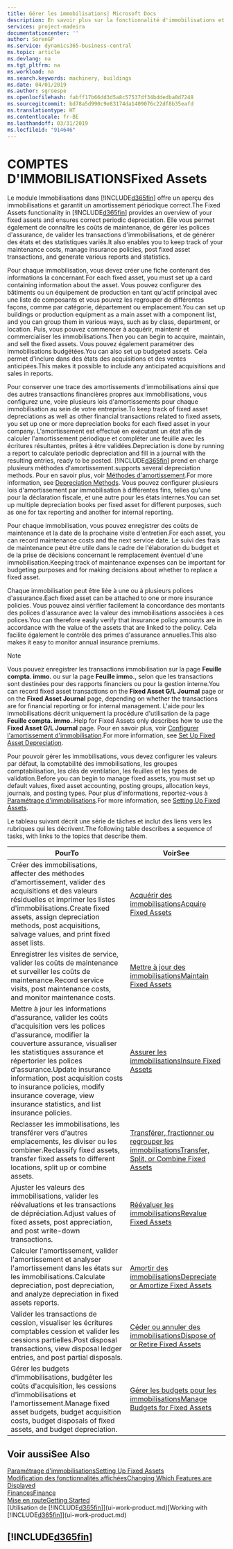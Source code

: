 ```yaml
---
title: Gérer les immobilisations| Microsoft Docs
description: En savoir plus sur la fonctionnalité d'immobilisations et afficher un aperçu de l'utilisation des immobilisations.
services: project-madeira
documentationcenter: ''
author: SorenGP
ms.service: dynamics365-business-central
ms.topic: article
ms.devlang: na
ms.tgt_pltfrm: na
ms.workload: na
ms.search.keywords: machinery, buildings
ms.date: 04/01/2019
ms.author: sgroespe
ms.openlocfilehash: fabff17b66dd3d5a8c57537df34bddedba0d7248
ms.sourcegitcommit: bd78a5d990c9e83174da1409076c22df8b35eafd
ms.translationtype: HT
ms.contentlocale: fr-BE
ms.lasthandoff: 03/31/2019
ms.locfileid: "914646"
---
```

# <a name="fixed-assets"></a><span data-ttu-id="f4f12-103">COMPTES D'IMMOBILISATIONS</span><span class="sxs-lookup"><span data-stu-id="f4f12-103">Fixed Assets</span></span>
<span data-ttu-id="f4f12-104">Le module Immobilisations dans [!INCLUDE[d365fin](includes/d365fin_md.md)] offre un aperçu des immobilisations et garantit un amortissement périodique correct.</span><span class="sxs-lookup"><span data-stu-id="f4f12-104">The Fixed Assets functionality in [!INCLUDE[d365fin](includes/d365fin_md.md)] provides an overview of your fixed assets and ensures correct periodic depreciation.</span></span> <span data-ttu-id="f4f12-105">Elle vous permet également de connaître les coûts de maintenance, de gérer les polices d'assurance, de valider les transactions d'immobilisations, et de générer des états et des statistiques variés.</span><span class="sxs-lookup"><span data-stu-id="f4f12-105">It also enables you to keep track of your maintenance costs, manage insurance policies, post fixed asset transactions, and generate various reports and statistics.</span></span>

<span data-ttu-id="f4f12-106">Pour chaque immobilisation, vous devez créer une fiche contenant des informations la concernant.</span><span class="sxs-lookup"><span data-stu-id="f4f12-106">For each fixed asset, you must set up a card containing information about the asset.</span></span> <span data-ttu-id="f4f12-107">Vous pouvez configurer des bâtiments ou un équipement de production en tant qu'actif principal avec une liste de composants et vous pouvez les regrouper de différentes façons, comme par catégorie, département ou emplacement.</span><span class="sxs-lookup"><span data-stu-id="f4f12-107">You can set up buildings or production equipment as a main asset with a component list, and you can group them in various ways, such as by class, department, or location.</span></span> <span data-ttu-id="f4f12-108">Puis, vous pouvez commencer à acquérir, maintenir et commercialiser les immobilisations.</span><span class="sxs-lookup"><span data-stu-id="f4f12-108">Then you can begin to acquire, maintain, and sell the fixed assets.</span></span> <span data-ttu-id="f4f12-109">Vous pouvez également paramétrer des immobilisations budgétées.</span><span class="sxs-lookup"><span data-stu-id="f4f12-109">You can also set up budgeted assets.</span></span> <span data-ttu-id="f4f12-110">Cela permet d'inclure dans des états des acquisitions et des ventes anticipées.</span><span class="sxs-lookup"><span data-stu-id="f4f12-110">This makes it possible to include any anticipated acquisitions and sales in reports.</span></span>

<span data-ttu-id="f4f12-111">Pour conserver une trace des amortissements d'immobilisations ainsi que des autres transactions financières propres aux immobilisations, vous configurez une, voire plusieurs lois d'amortissements pour chaque immobilisation au sein de votre entreprise.</span><span class="sxs-lookup"><span data-stu-id="f4f12-111">To keep track of fixed asset depreciations as well as other financial transactions related to fixed assets, you set up one or more depreciation books for each fixed asset in your company.</span></span> <span data-ttu-id="f4f12-112">L'amortissement est effectué en exécutant un état afin de calculer l'amortissement périodique et compléter une feuille avec les écritures résultantes, prêtes à être validées.</span><span class="sxs-lookup"><span data-stu-id="f4f12-112">Depreciation is done by running a report to calculate periodic depreciation and fill in a journal with the resulting entries, ready to be posted.</span></span> [!INCLUDE[d365fin](includes/d365fin_md.md)] <span data-ttu-id="f4f12-113">prend en charge plusieurs méthodes d'amortissement.</span><span class="sxs-lookup"><span data-stu-id="f4f12-113">supports several depreciation methods.</span></span> <span data-ttu-id="f4f12-114">Pour en savoir plus, voir [Méthodes d'amortissement](fa-depreciation-methods.md).</span><span class="sxs-lookup"><span data-stu-id="f4f12-114">For more information, see [Depreciation Methods](fa-depreciation-methods.md).</span></span> <span data-ttu-id="f4f12-115">Vous pouvez configurer plusieurs lois d'amortissement par immobilisation à différentes fins, telles qu'une pour la déclaration fiscale, et une autre pour les états internes.</span><span class="sxs-lookup"><span data-stu-id="f4f12-115">You can set up multiple depreciation books per fixed asset for different purposes, such as one for tax reporting and another for internal reporting.</span></span>

<span data-ttu-id="f4f12-116">Pour chaque immobilisation, vous pouvez enregistrer des coûts de maintenance et la date de la prochaine visite d'entretien.</span><span class="sxs-lookup"><span data-stu-id="f4f12-116">For each asset, you can record maintenance costs and the next service date.</span></span> <span data-ttu-id="f4f12-117">Le suivi des frais de maintenance peut être utile dans le cadre de l'élaboration du budget et de la prise de décisions concernant le remplacement éventuel d'une immobilisation.</span><span class="sxs-lookup"><span data-stu-id="f4f12-117">Keeping track of maintenance expenses can be important for budgeting purposes and for making decisions about whether to replace a fixed asset.</span></span>

<span data-ttu-id="f4f12-118">Chaque immobilisation peut être liée à une ou à plusieurs polices d'assurance.</span><span class="sxs-lookup"><span data-stu-id="f4f12-118">Each fixed asset can be attached to one or more insurance policies.</span></span> <span data-ttu-id="f4f12-119">Vous pouvez ainsi vérifier facilement la concordance des montants des polices d'assurance avec la valeur des immobilisations associées à ces polices.</span><span class="sxs-lookup"><span data-stu-id="f4f12-119">You can therefore easily verify that insurance policy amounts are in accordance with the value of the assets that are linked to the policy.</span></span> <span data-ttu-id="f4f12-120">Cela facilite également le contrôle des primes d'assurance annuelles.</span><span class="sxs-lookup"><span data-stu-id="f4f12-120">This also makes it easy to monitor annual insurance premiums.</span></span>

> [!NOTE]  
>   <span data-ttu-id="f4f12-121">Vous pouvez enregistrer les transactions immobilisation sur la page **Feuille compta. immo.** ou sur la page **Feuille immo.**, selon que les transactions sont destinées pour des rapports financiers ou pour la gestion interne.</span><span class="sxs-lookup"><span data-stu-id="f4f12-121">You can record fixed asset transactions on the **Fixed Asset G/L Journal** page or on the **Fixed Asset Journal** page, depending on whether the transactions are for financial reporting or for internal management.</span></span> <span data-ttu-id="f4f12-122">L'aide pour les immobilisations décrit uniquement la procédure d'utilisation de la page **Feuille compta. immo.**.</span><span class="sxs-lookup"><span data-stu-id="f4f12-122">Help for Fixed Assets only describes how to use the **Fixed Asset G/L Journal** page.</span></span> <span data-ttu-id="f4f12-123">Pour en savoir plus, voir [Configurer l'amortissement d'immobilisation](fa-how-setup-depreciation.md).</span><span class="sxs-lookup"><span data-stu-id="f4f12-123">For more information, see [Set Up Fixed Asset Depreciation](fa-how-setup-depreciation.md).</span></span>

<span data-ttu-id="f4f12-124">Pour pouvoir gérer les immobilisations, vous devez configurer les valeurs par défaut, la comptabilité des immobilisations, les groupes comptabilisation, les clés de ventilation, les feuilles et les types de validation.</span><span class="sxs-lookup"><span data-stu-id="f4f12-124">Before you can begin to manage fixed assets, you must set up default values, fixed asset accounting, posting groups, allocation keys, journals, and posting types.</span></span> <span data-ttu-id="f4f12-125">Pour plus d'informations, reportez-vous à [Paramétrage d'immobilisations](fa-setup.md).</span><span class="sxs-lookup"><span data-stu-id="f4f12-125">For more information, see [Setting Up Fixed Assets](fa-setup.md).</span></span>

<span data-ttu-id="f4f12-126">Le tableau suivant décrit une série de tâches et inclut des liens vers les rubriques qui les décrivent.</span><span class="sxs-lookup"><span data-stu-id="f4f12-126">The following table describes a sequence of tasks, with links to the topics that describe them.</span></span>

| <span data-ttu-id="f4f12-127">Pour</span><span class="sxs-lookup"><span data-stu-id="f4f12-127">To</span></span> | <span data-ttu-id="f4f12-128">Voir</span><span class="sxs-lookup"><span data-stu-id="f4f12-128">See</span></span> |
| --- | --- |
| <span data-ttu-id="f4f12-129">Créer des immobilisations, affecter des méthodes d'amortissement, valider des acquisitions et des valeurs résiduelles et imprimer les listes d'immobilisations.</span><span class="sxs-lookup"><span data-stu-id="f4f12-129">Create fixed assets, assign depreciation methods, post acquisitions, salvage values, and print fixed asset lists.</span></span> |[<span data-ttu-id="f4f12-130">Acquérir des immobilisations</span><span class="sxs-lookup"><span data-stu-id="f4f12-130">Acquire Fixed Assets</span></span>](fa-how-acquire.md) |
| <span data-ttu-id="f4f12-131">Enregistrer les visites de service, valider les coûts de maintenance et surveiller les coûts de maintenance.</span><span class="sxs-lookup"><span data-stu-id="f4f12-131">Record service visits, post maintenance costs, and monitor maintenance costs.</span></span> |[<span data-ttu-id="f4f12-132">Mettre à jour des immobilisations</span><span class="sxs-lookup"><span data-stu-id="f4f12-132">Maintain Fixed Assets</span></span>](fa-how-maintain.md) |
| <span data-ttu-id="f4f12-133">Mettre à jour les informations d'assurance, valider les coûts d'acquisition vers les polices d'assurance, modifier la couverture assurance, visualiser les statistiques assurance et répertorier les polices d'assurance.</span><span class="sxs-lookup"><span data-stu-id="f4f12-133">Update insurance information, post acquisition costs to insurance policies, modify insurance coverage, view insurance statistics, and list insurance policies.</span></span> |[<span data-ttu-id="f4f12-134">Assurer les immobilisations</span><span class="sxs-lookup"><span data-stu-id="f4f12-134">Insure Fixed Assets</span></span>](fa-how-insure.md) |
| <span data-ttu-id="f4f12-135">Reclasser les immobilisations, les transférer vers d'autres emplacements, les diviser ou les combiner.</span><span class="sxs-lookup"><span data-stu-id="f4f12-135">Reclassify fixed assets, transfer fixed assets to different locations, split up or combine assets.</span></span> |[<span data-ttu-id="f4f12-136">Transférer, fractionner ou regrouper les immobilisations</span><span class="sxs-lookup"><span data-stu-id="f4f12-136">Transfer, Split, or Combine Fixed Assets</span></span>](fa-how-trans-split-combine.md) |
| <span data-ttu-id="f4f12-137">Ajuster les valeurs des immobilisations, valider les réévaluations et les transactions de dépréciation.</span><span class="sxs-lookup"><span data-stu-id="f4f12-137">Adjust values of fixed assets, post appreciation, and post write-down transactions.</span></span> |[<span data-ttu-id="f4f12-138">Réévaluer les immobilisations</span><span class="sxs-lookup"><span data-stu-id="f4f12-138">Revalue Fixed Assets</span></span>](fa-how-revalue.md) |
| <span data-ttu-id="f4f12-139">Calculer l'amortissement, valider l'amortissement et analyser l'amortissement dans les états sur les immobilisations.</span><span class="sxs-lookup"><span data-stu-id="f4f12-139">Calculate depreciation, post depreciation, and  analyze depreciation in fixed assets reports.</span></span> |[<span data-ttu-id="f4f12-140">Amortir des immobilisations</span><span class="sxs-lookup"><span data-stu-id="f4f12-140">Depreciate or Amortize Fixed Assets</span></span>](fa-how-depreciate-amortize.md) |
| <span data-ttu-id="f4f12-141">Valider les transactions de cession, visualiser les écritures comptables cession et valider les cessions partielles.</span><span class="sxs-lookup"><span data-stu-id="f4f12-141">Post disposal transactions, view disposal ledger entries, and post partial disposals.</span></span> |[<span data-ttu-id="f4f12-142">Céder ou annuler des immobilisations</span><span class="sxs-lookup"><span data-stu-id="f4f12-142">Dispose of or Retire Fixed Assets</span></span>](fa-how-dispose-retire.md) |
| <span data-ttu-id="f4f12-143">Gérer les budgets d'immobilisations, budgéter les coûts d'acquisition, les cessions d'immobilisations et l'amortissement.</span><span class="sxs-lookup"><span data-stu-id="f4f12-143">Manage fixed asset budgets, budget acquisition costs, budget disposals of fixed assets, and budget depreciation.</span></span> |[<span data-ttu-id="f4f12-144">Gérer les budgets pour les immobilisations</span><span class="sxs-lookup"><span data-stu-id="f4f12-144">Manage Budgets for Fixed Assets</span></span>](fa-how-manage-budgets.md) |

## <a name="see-also"></a><span data-ttu-id="f4f12-145">Voir aussi</span><span class="sxs-lookup"><span data-stu-id="f4f12-145">See Also</span></span>
[<span data-ttu-id="f4f12-146">Paramétrage d'immobilisations</span><span class="sxs-lookup"><span data-stu-id="f4f12-146">Setting Up Fixed Assets</span></span>](fa-setup.md)  
[<span data-ttu-id="f4f12-147">Modification des fonctionnalités affichées</span><span class="sxs-lookup"><span data-stu-id="f4f12-147">Changing Which Features are Displayed</span></span>](ui-experiences.md)  
[<span data-ttu-id="f4f12-148">Finances</span><span class="sxs-lookup"><span data-stu-id="f4f12-148">Finance</span></span>](finance.md)  
[<span data-ttu-id="f4f12-149">Mise en route</span><span class="sxs-lookup"><span data-stu-id="f4f12-149">Getting Started</span></span>](product-get-started.md)  
<span data-ttu-id="f4f12-150">[Utilisation de [!INCLUDE[d365fin](includes/d365fin_md.md)]](ui-work-product.md)</span><span class="sxs-lookup"><span data-stu-id="f4f12-150">[Working with [!INCLUDE[d365fin](includes/d365fin_md.md)]](ui-work-product.md)</span></span>

## [!INCLUDE[d365fin](includes/free_trial_md.md)]  
 
